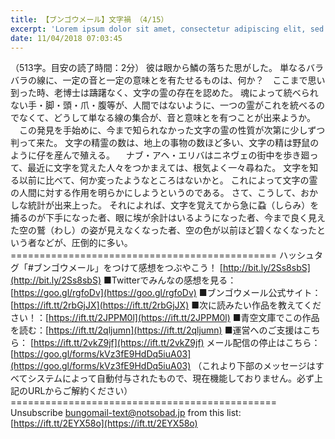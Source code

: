 ```yaml
---
title: 【ブンゴウメール】文字禍 （4/15）
excerpt: 'Lorem ipsum dolor sit amet, consectetur adipiscing elit, sed do eiusmod tempor incididunt ut labore et dolore magna aliqua. Praesent elementum facilisis leo vel fringilla est ullamcorper eget. At imperdiet dui accumsan sit amet nulla facilisi morbi tempus.'
date: 11/04/2018 07:03:45
---
```


（513字。目安の読了時間：2分） 彼は眼から鱗の落ちた思がした。 単なるバラバラの線に、一定の音と一定の意味とを有たせるものは、何か？　ここまで思い到った時、老博士は躊躇なく、文字の霊の存在を認めた。 魂によって統べられない手・脚・頭・爪・腹等が、人間ではないように、一つの霊がこれを統べるのでなくて、どうして単なる線の集合が、音と意味とを有つことが出来ようか。 　この発見を手始めに、今まで知られなかった文字の霊の性質が次第に少しずつ判って来た。 文字の精霊の数は、地上の事物の数ほど多い、文字の精は野鼠のように仔を産んで殖える。 　ナブ・アヘ・エリバはニネヴェの街中を歩き廻って、最近に文字を覚えた人々をつかまえては、根気よく一々尋ねた。 文字を知る以前に比べて、何か変ったようなところはないかと。 これによって文字の霊の人間に対する作用を明らかにしようというのである。 さて、こうして、おかしな統計が出来上った。 それによれば、文字を覚えてから急に蝨（しらみ）を捕るのが下手になった者、眼に埃が余計はいるようになった者、今まで良く見えた空の鷲（わし）の姿が見えなくなった者、空の色が以前ほど碧くなくなったという者などが、圧倒的に多い。 ============================================== ハッシュタグ「#ブンゴウメール」をつけて感想をつぶやこう！ [http://bit.ly/2Ss8sbS](http://bit.ly/2Ss8sbS) ■Twitterでみんなの感想を見る：[https://goo.gl/rgfoDv](https://goo.gl/rgfoDv) ■ブンゴウメール公式サイト：[https://ift.tt/2rbGjJX](https://ift.tt/2rbGjJX) ■次に読みたい作品を教えてください！：[https://ift.tt/2JPPM0l](https://ift.tt/2JPPM0l) ■青空文庫でこの作品を読む：[https://ift.tt/2qljumn](https://ift.tt/2qljumn) ■運営へのご支援はこちら： [https://ift.tt/2vkZ9jf](https://ift.tt/2vkZ9jf) メール配信の停止はこちら：[https://goo.gl/forms/kVz3fE9HdDq5iuA03](https://goo.gl/forms/kVz3fE9HdDq5iuA03) （これより下部のメッセージはすべてシステムによって自動付与されたもので、現在機能しておりません。必ず上記のURLからご解約ください） ============================================== Unsubscribe bungomail-text@notsobad.jp from this list: [https://ift.tt/2EYX58o](https://ift.tt/2EYX58o)